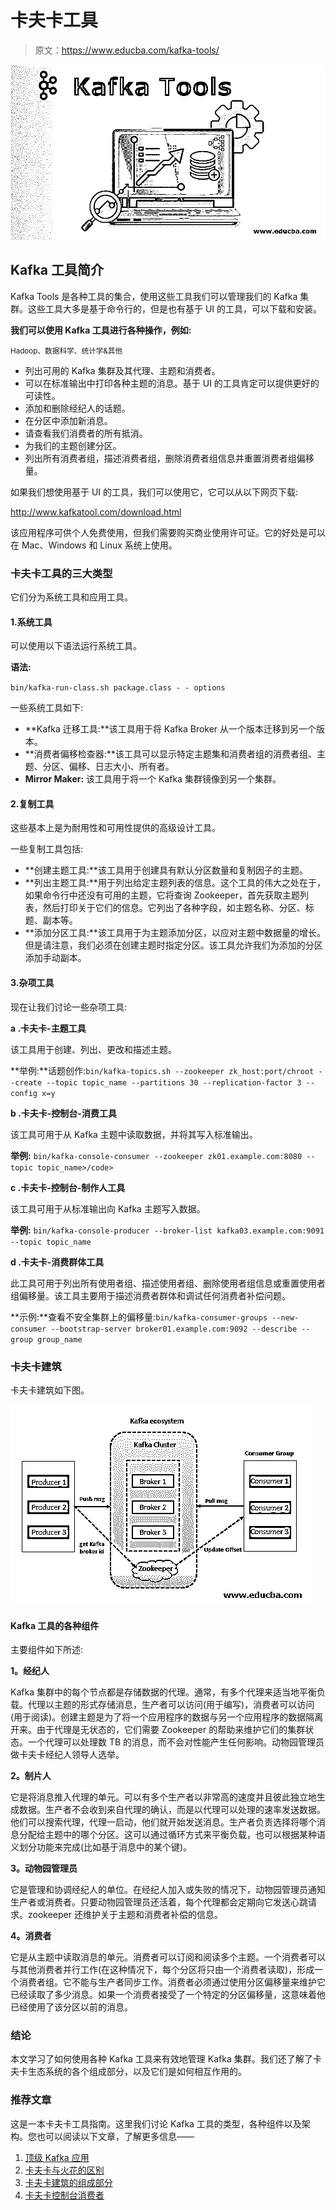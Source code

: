 # 卡夫卡工具

> 原文：<https://www.educba.com/kafka-tools/>

![Kafka-Tools](img/31d0dcd88373b813e687438e1a1466bf.png)



## Kafka 工具简介

Kafka Tools 是各种工具的集合，使用这些工具我们可以管理我们的 Kafka 集群。这些工具大多是基于命令行的，但是也有基于 UI 的工具，可以下载和安装。

**我们可以使用 Kafka 工具进行各种操作，例如:**

<small>Hadoop、数据科学、统计学&其他</small>

*   列出可用的 Kafka 集群及其代理、主题和消费者。
*   可以在标准输出中打印各种主题的消息。基于 UI 的工具肯定可以提供更好的可读性。
*   添加和删除经纪人的话题。
*   在分区中添加新消息。
*   请查看我们消费者的所有抵消。
*   为我们的主题创建分区。
*   列出所有消费者组，描述消费者组，删除消费者组信息并重置消费者组偏移量。

如果我们想使用基于 UI 的工具，我们可以使用它，它可以从以下网页下载:

http://www.kafkatool.com/download.html

该应用程序可供个人免费使用，但我们需要购买商业使用许可证。它的好处是可以在 Mac、Windows 和 Linux 系统上使用。

### 卡夫卡工具的三大类型

它们分为系统工具和应用工具。

#### 1.系统工具

可以使用以下语法运行系统工具。

**语法:**

`bin/kafka-run-class.sh package.class - - options`

一些系统工具如下:

*   **Kafka 迁移工具:**该工具用于将 Kafka Broker 从一个版本迁移到另一个版本。
*   **消费者偏移检查器:**该工具可以显示特定主题集和消费者组的消费者组、主题、分区、偏移、日志大小、所有者。
*   **Mirror Maker:** 该工具用于将一个 Kafka 集群镜像到另一个集群。

#### 2.复制工具

这些基本上是为耐用性和可用性提供的高级设计工具。

一些复制工具包括:

*   **创建主题工具:**该工具用于创建具有默认分区数量和复制因子的主题。
*   **列出主题工具:**用于列出给定主题列表的信息。这个工具的伟大之处在于，如果命令行中还没有可用的主题，它将查询 Zookeeper，首先获取主题列表，然后打印关于它们的信息。它列出了各种字段，如主题名称、分区、标题、副本等。
*   **添加分区工具:**该工具用于为主题添加分区，以应对主题中数据量的增长。但是请注意，我们必须在创建主题时指定分区。该工具允许我们为添加的分区添加手动副本。

#### 3.杂项工具

现在让我们讨论一些杂项工具:

**a .卡夫卡-主题工具**

该工具用于创建、列出、更改和描述主题。

**举例:**话题创作:`bin/kafka-topics.sh --zookeeper zk_host:port/chroot --create --topic topic_name --partitions 30 --replication-factor 3 --config x=y`

**b .卡夫卡-控制台-消费工具**

该工具可用于从 Kafka 主题中读取数据，并将其写入标准输出。

**举例:** `bin/kafka-console-consumer --zookeeper zk01.example.com:8080 --topic topic_name>/code>`

**c .卡夫卡-控制台-制作人工具**

该工具可用于从标准输出向 Kafka 主题写入数据。

**举例:** `bin/kafka-console-producer --broker-list kafka03.example.com:9091 --topic topic_name`

**d .卡夫卡-消费群体工具**

此工具可用于列出所有使用者组、描述使用者组、删除使用者组信息或重置使用者组偏移量。该工具主要用于描述消费者群体和调试任何消费者补偿问题。

**示例:**查看不安全集群上的偏移量:`bin/kafka-consumer-groups --new-consumer --bootstrap-server broker01.example.com:9092 --describe --group group_name`

### 卡夫卡建筑

卡夫卡建筑如下图。

![Kafka Architecture](img/7deb949cbdf80e4e03f96c04b51178bc.png)



#### Kafka 工具的各种组件

主要组件如下所述:

**1。经纪人**

Kafka 集群中的每个节点都是存储数据的代理。通常，有多个代理来适当地平衡负载。代理以主题的形式存储消息，生产者可以访问(用于编写)，消费者可以访问(用于阅读)。创建主题是为了将一个应用程序的数据与另一个应用程序的数据隔离开来。由于代理是无状态的，它们需要 Zookeeper 的帮助来维护它们的集群状态。一个代理可以处理数 TB 的消息，而不会对性能产生任何影响。动物园管理员做卡夫卡经纪人领导人选举。

**2。制片人**

它是将消息推入代理的单元。可以有多个生产者以非常高的速度并且彼此独立地生成数据。生产者不会收到来自代理的确认，而是以代理可以处理的速率发送数据。他们可以搜索代理，代理一启动，他们就开始发送消息。生产者负责选择将哪个消息分配给主题中的哪个分区。这可以通过循环方式来平衡负载，也可以根据某种语义划分功能来完成(比如基于消息中的某个键)。

**3。动物园管理员**

它是管理和协调经纪人的单位。在经纪人加入或失败的情况下，动物园管理员通知生产者或消费者。只要动物园管理员还活着，每个代理都会定期向它发送心跳请求。zookeeper 还维护关于主题和消费者补偿的信息。

**4。消费者**

它是从主题中读取消息的单元。消费者可以订阅和阅读多个主题。一个消费者可以与其他消费者并行工作(在这种情况下，每个分区将只由一个消费者读取)，形成一个消费者组。它不能与生产者同步工作。消费者必须通过使用分区偏移量来维护它已经读取了多少消息。如果一个消费者接受了一个特定的分区偏移量，这意味着他已经使用了该分区以前的消息。

### 结论

本文学习了如何使用各种 Kafka 工具来有效地管理 Kafka 集群。我们还了解了卡夫卡生态系统的各个组成部分，以及它们是如何相互作用的。

### 推荐文章

这是一本卡夫卡工具指南。这里我们讨论 Kafka 工具的类型，各种组件以及架构。您也可以阅读以下文章，了解更多信息——

1.  [顶级 Kafka 应用](https://www.educba.com/kafka-applications/)
2.  [卡夫卡与火花的区别](https://www.educba.com/kafka-vs-spark/)
3.  [卡夫卡建筑的组成部分](https://www.educba.com/kafka-architecture/)
4.  [卡夫卡控制台消费者](https://www.educba.com/kafka-console-consumer/)





